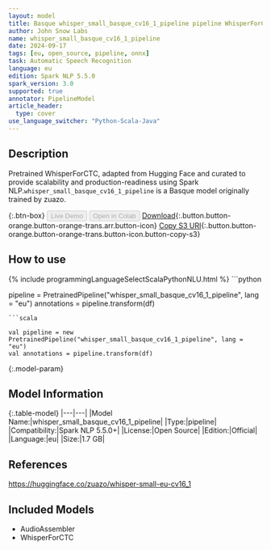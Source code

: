 ```yaml
---
layout: model
title: Basque whisper_small_basque_cv16_1_pipeline pipeline WhisperForCTC from zuazo
author: John Snow Labs
name: whisper_small_basque_cv16_1_pipeline
date: 2024-09-17
tags: [eu, open_source, pipeline, onnx]
task: Automatic Speech Recognition
language: eu
edition: Spark NLP 5.5.0
spark_version: 3.0
supported: true
annotator: PipelineModel
article_header:
  type: cover
use_language_switcher: "Python-Scala-Java"
---
```


## Description

Pretrained WhisperForCTC, adapted from Hugging Face and curated to provide scalability and production-readiness using Spark NLP.`whisper_small_basque_cv16_1_pipeline` is a Basque model originally trained by zuazo.

{:.btn-box}
<button class="button button-orange" disabled>Live Demo</button>
<button class="button button-orange" disabled>Open in Colab</button>
[Download](https://s3.amazonaws.com/auxdata.johnsnowlabs.com/public/models/whisper_small_basque_cv16_1_pipeline_eu_5.5.0_3.0_1726543193190.zip){:.button.button-orange.button-orange-trans.arr.button-icon}
[Copy S3 URI](s3://auxdata.johnsnowlabs.com/public/models/whisper_small_basque_cv16_1_pipeline_eu_5.5.0_3.0_1726543193190.zip){:.button.button-orange.button-orange-trans.button-icon.button-copy-s3}

## How to use



<div class="tabs-box" markdown="1">
{% include programmingLanguageSelectScalaPythonNLU.html %}
```python

pipeline = PretrainedPipeline("whisper_small_basque_cv16_1_pipeline", lang = "eu")
annotations =  pipeline.transform(df)   

```
```scala

val pipeline = new PretrainedPipeline("whisper_small_basque_cv16_1_pipeline", lang = "eu")
val annotations = pipeline.transform(df)

```
</div>

{:.model-param}
## Model Information

{:.table-model}
|---|---|
|Model Name:|whisper_small_basque_cv16_1_pipeline|
|Type:|pipeline|
|Compatibility:|Spark NLP 5.5.0+|
|License:|Open Source|
|Edition:|Official|
|Language:|eu|
|Size:|1.7 GB|

## References

https://huggingface.co/zuazo/whisper-small-eu-cv16_1

## Included Models

- AudioAssembler
- WhisperForCTC